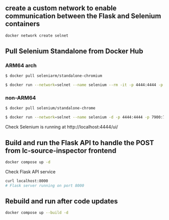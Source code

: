 ## create a custom network to enable communication between the Flask  and Selenium containers
```bash
docker network create selnet
```

## Pull Selenium Standalone from Docker Hub
### ARM64 arch
```bash
$ docker pull seleniarm/standalone-chromium

$ docker run --network=selnet --name selenium --rm -it -p 4444:4444 -p 5900:5900 -p 7900:7900 --shm-size 2g seleniarm/standalone-chromium:latest

```
### non-ARM64 
```bash
$ docker pull selenium/standalone-chrome

$ docker run --network=selnet --name selenium -d -p 4444:4444 -p 7900:7900 --shm-size="2g" selenium/standalone-chrome:latest

```

Check Selenium is running at http://localhost:4444/ui/


## Build and run the Flask API to handle the POST from lc-source-inspector frontend

```bash
docker compose up -d
```

Check Flask API service
```bash
curl localhost:8000
# Flask server running on port 8000
```


## Rebuild and run after code updates
```bash
docker compose up --build -d
```